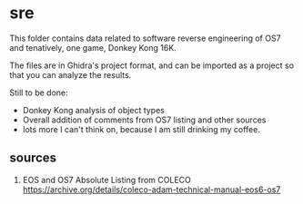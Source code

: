 # sre

This folder contains data related to software reverse engineering of OS7 and tenatively, one game, Donkey Kong 16K.

The files are in Ghidra's project format, and can be imported as a project so that you can analyze the results.

Still to be done:

* Donkey Kong analysis of object types
* Overall addition of comments from OS7 listing and other sources
* lots more I can't think on, because I am still drinking my coffee.

## sources

1. EOS and OS7 Absolute Listing from COLECO
https://archive.org/details/coleco-adam-technical-manual-eos6-os7


